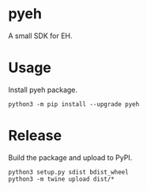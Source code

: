 # pyeh
A small SDK for EH.

# Usage
Install pyeh package.
```
python3 -m pip install --upgrade pyeh
```

# Release
Build the package and upload to PyPI.
```
python3 setup.py sdist bdist_wheel
python3 -m twine upload dist/*
```

